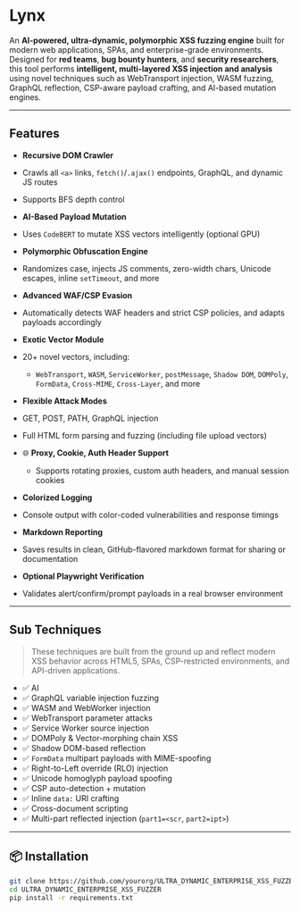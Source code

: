 #  Lynx

An **AI-powered, ultra-dynamic, polymorphic XSS fuzzing engine** built for modern web applications, SPAs, and enterprise-grade environments. Designed for **red teams**, **bug bounty hunters**, and **security researchers**, this tool performs **intelligent, multi-layered XSS injection and analysis** using novel techniques such as WebTransport injection, WASM fuzzing, GraphQL reflection, CSP-aware payload crafting, and AI-based mutation engines.

---

## Features

-  **Recursive DOM Crawler**
  - Crawls all `<a>` links, `fetch()`/`.ajax()` endpoints, GraphQL, and dynamic JS routes
  - Supports BFS depth control

-  **AI-Based Payload Mutation**
  - Uses `CodeBERT` to mutate XSS vectors intelligently (optional GPU)

-  **Polymorphic Obfuscation Engine**
  - Randomizes case, injects JS comments, zero-width chars, Unicode escapes, inline `setTimeout`, and more

-  **Advanced WAF/CSP Evasion**
  - Automatically detects WAF headers and strict CSP policies, and adapts payloads accordingly

-  **Exotic Vector Module**
  - 20+ novel vectors, including:
    - `WebTransport`, `WASM`, `ServiceWorker`, `postMessage`, `Shadow DOM`, `DOMPoly`, `FormData`, `Cross-MIME`, `Cross-Layer`, and more

-  **Flexible Attack Modes**
  - GET, POST, PATH, GraphQL injection
  - Full HTML form parsing and fuzzing (including file upload vectors)

- 🌐 **Proxy, Cookie, Auth Header Support**
  - Supports rotating proxies, custom auth headers, and manual session cookies

-  **Colorized Logging**
  - Console output with color-coded vulnerabilities and response timings

-  **Markdown Reporting**
  - Saves results in clean, GitHub-flavored markdown format for sharing or documentation

-  **Optional Playwright Verification**
  - Validates alert/confirm/prompt payloads in a real browser environment

---

##   Sub Techniques

> These techniques are built from the ground up and reflect modern XSS behavior across HTML5, SPAs, CSP-restricted environments, and API-driven applications.

- ✅ AI
- ✅ GraphQL variable injection fuzzing
- ✅ WASM and WebWorker injection
- ✅ WebTransport parameter attacks
- ✅ Service Worker source injection
- ✅ DOMPoly & Vector-morphing chain XSS
- ✅ Shadow DOM-based reflection
- ✅ `FormData` multipart payloads with MIME-spoofing
- ✅ Right-to-Left override (RLO) injection
- ✅ Unicode homoglyph payload spoofing
- ✅ CSP auto-detection + mutation
- ✅ Inline `data:` URI crafting
- ✅ Cross-document scripting
- ✅ Multi-part reflected injection (`part1=<scr`, `part2=ipt>`)

---


## 📦 Installation

```bash
git clone https://github.com/yourorg/ULTRA_DYNAMIC_ENTERPRISE_XSS_FUZZER.git
cd ULTRA_DYNAMIC_ENTERPRISE_XSS_FUZZER
pip install -r requirements.txt
